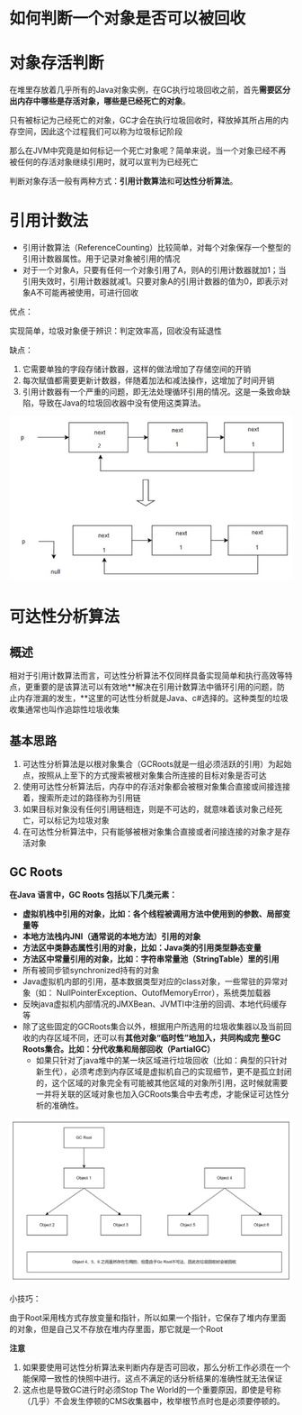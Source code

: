 # 如何判断一个对象是否可以被回收

# 对象存活判断
在堆里存放着几乎所有的Java对象实例，在GC执行垃圾回收之前，首先**需要区分出内存中哪些是存活对象，哪些是已经死亡的对象**。

只有被标记为己经死亡的对象，GC才会在执行垃圾回收时，释放掉其所占用的内存空间，因此这个过程我们可以称为垃圾标记阶段

那么在JVM中究竟是如何标记一个死亡对象呢？简单来说，当一个对象已经不再被任何的存活对象继续引用时，就可以宣判为已经死亡

判断对象存活一般有两种方式：**引用计数算法**和**可达性分析算法**。

# 引用计数法
+ 引用计数算法（ReferenceCounting）比较简单，对每个对象保存一个整型的引用计数器属性。用于记录对象被引用的情况
+ 对于一个对象A，只要有任何一个对象引用了A，则A的引用计数器就加1；当引用失效时，引用计数器就减1。只要对象A的引用计数器的值为0，即表示对象A不可能再被使用，可进行回收

优点：

实现简单，垃圾对象便于辨识：判定效率高，回收没有延退性

缺点：

1. 它需要单独的字段存储计数器，这样的做法增加了存储空间的开销
2. 每次赋值都需要更新计数器，伴随着加法和减法操作，这增加了时间开销
3. 引用计数器有一个严重的问题，即无法处理循环引用的情况。这是一条致命缺陷，导致在Java的垃圾回收器中没有使用这类算法。

![1728305689628-57f54a8a-e59a-4cec-9c2f-406f8dabf91f.jpeg](./img/TRNwr2ahAo0AH2WV/1728305689628-57f54a8a-e59a-4cec-9c2f-406f8dabf91f-880781.jpeg)

# 可达性分析算法
## 概述
相对于引用计数算法而言，可达性分析算法不仅同样具备实现简单和执行高效等特点，更重要的是该算法可以有效地**解决在引用计数算法中循环引用的问题，防止内存泄漏的发生，**这里的可达性分析就是Java、c#选择的。这种类型的垃圾收集通常也叫作追踪性垃圾收集

## 基本思路
1. 可达性分析算法是以根对象集合（GCRoots就是一组必须活跃的引用）为起始点，按照从上至下的方式搜索被根对象集合所连接的目标对象是否可达
2. 使用可达性分析算法后，内存中的存活对象都会被根对象集合直接或间接连接着，搜索所走过的路径称为引用链
3. 如果目标对象没有任何引用链相连，则是不可达的，就意味着该对象己经死亡，可以标记为垃圾对象
4. 在可达性分析算法中，只有能够被根对象集合直接或者问接连接的对象才是存活对象

## GC Roots
**在Java 语言中，GC Roots 包括以下几类元素：**

+ **虚拟机栈中引用的对象，比如：各个线程被调用方法中使用到的参数、局部变量等**
+ **本地方法栈内JNI（通常说的本地方法）引用的对象**
+ **方法区中类静态属性引用的对象，比如：Java类的引用类型静态变量**
+ **方法区中常量引用的对象，比如：字符串常量池（StringTable）里的引用**
+ 所有被同步锁synchronized持有的对象
+ Java虚拟机内部的引用，基本数据类型对应的class对象，一些常驻的异常对象（如： NullPointerException、OutofMemoryError），系统类加载器
+ 反映java虚拟机内部情况的JMXBean、JVMTI中注册的回调、本地代码缓存等
+ 除了这些固定的GCRoots集合以外，根据用户所选用的垃圾收集器以及当前回收的内存区域不同，还可以有**其他对象“临时性”地加入，共同构成完 整GC Roots集合。比如：分代收集和局部回收（PartialGC）**
    - 如果只针对了java堆中的某一块区域进行垃圾回收（比如：典型的只针对新生代），必须考虑到内存区域是虚拟机自己的实现细节，更不是孤立封闭的，这个区域的对象完全有可能被其他区域的对象所引用，这时候就需要一并将关联的区域对象也加入GCRoots集合中去考虑，才能保证可达性分析的准确性。

![1728290906197-af81e6cd-4dcc-438b-8c24-a9129b0bd02e.png](./img/TRNwr2ahAo0AH2WV/1728290906197-af81e6cd-4dcc-438b-8c24-a9129b0bd02e-718344.png)

小技巧：

由于Root采用栈方式存放变量和指针，所以如果一个指针，它保存了堆内存里面的对象，但是自己又不存放在堆内存里面，那它就是一个Root

**注意**

1. 如果要使用可达性分析算法来判断内存是否可回收，那么分析工作必须在一个能保障一致性的快照中进行。这点不满足的话分析结果的准确性就无法保证
2. 这点也是导致GC进行时必须Stop The World的一个重要原因，即使是号称（几乎）不会发生停顿的CMS收集器中，枚举根节点时也是必须要停顿的。

